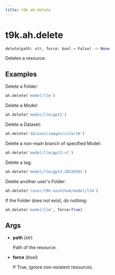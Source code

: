 ```yaml
---
title: t9k.ah.delete
---
```


# t9k.ah.delete

```python
delete(path: str, force: bool = False) ‑> None
```

Deletes a resource.

## Examples

Delete a Folder:
```python
ah.delete('model/llm')
```

Delete a Model:
```python
ah.delete('model/llm/gpt2')
```

Delete a Dataset:
```python
ah.delete('dataset/images/cifar10')
```

Delete a non-main branch of specified Model:
```python
ah.delete('model/llm/gpt2:v1')
```

Delete a tag:
```python
ah.delete('model/llm/gpt2:20220101')
```

Delete another user's Folder:
```python
ah.delete('/user/t9k-assethub/model/llm')
```

If the Folder does not exist, do nothing:
```python
ah.delete('model/llm', force=True)
```

## Args

* **path** (*str*)

    Path of the resource.

* **force** (*bool*)

    If True, ignore non-existent resources.
